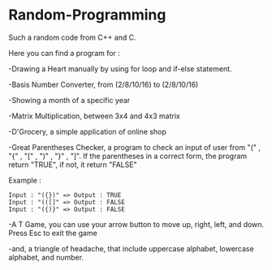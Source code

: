 # Random-Programming
Such a random code from C++ and C.

Here you can find a program for :

-Drawing a Heart manually by using for loop and if-else statement.

-Basis Number Converter, from (2/8/10/16) to (2/8/10/16)

-Showing a month of a specific year

-Matrix Multiplication, between 3x4 and 4x3 matrix

-D'Grocery, a simple application of online shop

-Great Parentheses Checker, a program to check an input of user from "(" , "{" , "[" , ")" , "}" , "]". If the parentheses in a correct form, the program return "TRUE", if not, it return "FALSE"

Example : 

    Input : "({})" => Output : TRUE
    Input : "(([]" => Output : FALSE
    Input : "({)}" => Output : FALSE

-A T Game, you can use your arrow button to move up, right, left, and down. Press Esc to exit the game

-and, a triangle of headache, that include uppercase alphabet, lowercase alphabet, and number.
